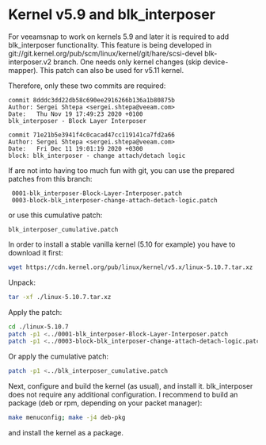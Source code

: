 # Kernel v5.9 and blk_interposer

For veeamsnap to work on kernels 5.9 and later it is required to add blk_interposer functionality.
This feature is being developed in git://git.kernel.org/pub/scm/linux/kernel/git/hare/scsi-devel blk-interposer.v2 branch. One needs only kernel changes (skip device-mapper). This patch can also be used for v5.11 kernel.

Therefore, only these two commits are required:
```
commit 8dddc3dd22db58c690ee2916266b136a1b80875b
Author: Sergei Shtepa <sergei.shtepa@veeam.com>
Date:   Thu Nov 19 17:49:23 2020 +0100
blk_interposer - Block Layer Interposer

commit 71e21b5e3941f4c0cacad47cc119141ca7fd2a66
Author: Sergei Shtepa <sergei.shtepa@veeam.com>
Date:   Fri Dec 11 19:01:19 2020 +0300
block: blk_interposer - change attach/detach logic
```
If are not into having too much fun with git, you can use the prepared patches from this branch:
```
 0001-blk_interposer-Block-Layer-Interposer.patch
 0003-block-blk_interposer-change-attach-detach-logic.patch
```
or use this cumulative patch:
```
blk_interposer_cumulative.patch
```
In order to install a stable vanilla kernel (5.10 for example) you have to download it first:
```bash
wget https://cdn.kernel.org/pub/linux/kernel/v5.x/linux-5.10.7.tar.xz
```
Unpack:
```bash
tar -xf ./linux-5.10.7.tar.xz
```
Apply the patch:
```bash
cd ./linux-5.10.7
patch -p1 <../0001-blk_interposer-Block-Layer-Interposer.patch
patch -p1 <../0003-block-blk_interposer-change-attach-detach-logic.patch
```
Or apply the cumulative patch:
```bash
patch -p1 <../blk_interposer_cumulative.patch
```
Next, configure and build the kernel (as usual), and install it. blk_interposer does not require any additional configuration. I recommend to build an package (deb or rpm, depending on your packet manager):

```bash
make menuconfig; make -j4 deb-pkg
```
and install the kernel as a package.
